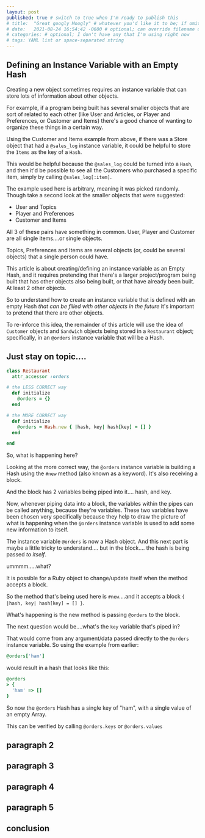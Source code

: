 ```yaml
---
layout: post
published: true # switch to true when I'm ready to publish this
# title:  "Great googly Moogly" # whatever you'd like it to be; if omitted will default to file name title
# date:   2021-08-24 16:54:42 -0600 # optional; can override filename date to re-order articles; but it must contain all those different parts; -0600 is MST
# categories: # optional; I don't have any that I'm using right now
# tags: YAML list or space-separated string
---
```


## Defining an Instance Variable with an Empty Hash

Creating a new object sometimes requires an instance variable that can store lots of information about other objects. 

For example, if a program being built has several smaller objects that are sort of related to each other (like User and Articles, or Player and Preferences, or Customer and Items) there's a good chance of wanting to organize these things in a certain way. 

Using the Customer and Items example from above, if there was a Store object that had a `@sales_log` instance variable, it could be helpful to store the `Items` as the key of a `Hash`. 

This would be helpful because the `@sales_log` could be turned into a `Hash`, and then it'd be possible to see all the Customers who purchased a specific item, simply by calling `@sales_log[:item]`. 

The example used here is arbitrary, meaning it was picked randomly. Though take a second look at the smaller objects that were suggested: 

- User and Topics
- Player and Preferences
- Customer and Items

All 3 of these pairs have something in common. User, Player and Customer are all single items....or single objects. 

Topics, Preferences and Items are several objects (or, could be several objects) that a single person could have. 

This article is about creating/defining an instance variable as an Empty Hash, and it requires pretending that there's a larger project/program being built that has other objects also being built, or that have already been built. At least 2 other objects. 

So to understand how to create an instance variable that is defined with an empty Hash _that can be filled with other objects in the future_ it's important to pretend that there are other objects. 

To re-inforce this idea, the remainder of this article will use the idea of `Customer` objects and `Sandwich` objects being stored in a `Restaurant` object; specifically, in an `@orders` instance variable that will be a Hash. 

## Just stay on topic....

```ruby
class Restaurant
  attr_accessor :orders

# the LESS CORRECT way
  def initialize
    @orders = {}
  end

# the MORE CORRECT way
  def initialize
    @orders = Hash.new { |hash, key| hash[key] = [] }
  end

end
```

So, what is happening here? 

Looking at the more correct way, the `@orders` instance variable is building a Hash using the `#new` method (also known as a keyword). It's also receiving a block. 

And the block has 2 variables being piped into it.... hash, and key. 

Now, whenever piping data into a block, the variables within the pipes can be called anything, because they're variables. These two variables have been chosen very specifically because they help to draw the picture of what is happening when the `@orders` instance variable is used to add some new information to itself. 

The instance variable `@orders` is now a Hash object. And this next part is maybe a little tricky to understand.... but in the block.... the hash is being passed _to itself_. 

ummmm.....what? 

It is possible for a Ruby object to change/update itself when the method accepts a block. 

So the method that's being used here is `#new`....and it accepts a block `{ |hash, key| hash[key] = [] }`. 

What's happening is the new method is passing `@orders` to the block. 

The next question would be....what's the `key` variable that's piped in? 

That would come from any argument/data passed directly to the `@orders` instance variable. So using the example from earlier: 

```ruby
@orders['ham']
```
would result in a hash that looks like this: 

```ruby
@orders
> {
  'ham' => []
}

```
So now the `@orders` Hash has a single key of "ham", with a single value of an empty Array. 

This can be verified by calling `@orders.keys` or `@orders.values`

## paragraph 2
## paragraph 3
## paragraph 4
## paragraph 5
## conclusion